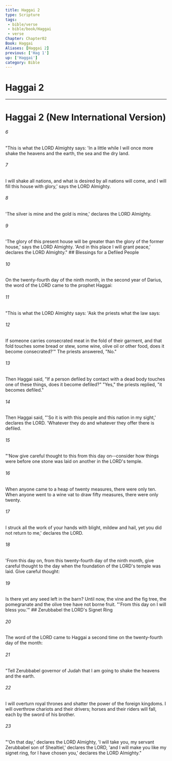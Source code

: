 ```yaml
---
title: Haggai 2
type: Scripture
tags:
 - bible/verse
 - bible/book/Haggai
 - verse
Chapter: Chapter02
Book: Haggai
Aliases: [Haggai 2]
previous: ['Hag 1']
up: ['Haggai']
category: Bible
---
```

# Haggai 2

***
# Haggai 2 (New International Version) 

###### 6 
"This is what the LORD Almighty says: 'In a little while I will once more shake the heavens and the earth, the sea and the dry land. 

###### 7 
I will shake all nations, and what is desired by all nations will come, and I will fill this house with glory,' says the LORD Almighty. 

###### 8 
'The silver is mine and the gold is mine,' declares the LORD Almighty. 

###### 9 
'The glory of this present house will be greater than the glory of the former house,' says the LORD Almighty. 'And in this place I will grant peace,' declares the LORD Almighty." ## Blessings for a Defiled People 

###### 10 
On the twenty-fourth day of the ninth month, in the second year of Darius, the word of the LORD came to the prophet Haggai: 

###### 11 
"This is what the LORD Almighty says: 'Ask the priests what the law says: 

###### 12 
If someone carries consecrated meat in the fold of their garment, and that fold touches some bread or stew, some wine, olive oil or other food, does it become consecrated?'" The priests answered, "No." 

###### 13 
Then Haggai said, "If a person defiled by contact with a dead body touches one of these things, does it become defiled?" "Yes," the priests replied, "it becomes defiled." 

###### 14 
Then Haggai said, "'So it is with this people and this nation in my sight,' declares the LORD. 'Whatever they do and whatever they offer there is defiled. 

###### 15 
"'Now give careful thought to this from this day on--consider how things were before one stone was laid on another in the LORD's temple. 

###### 16 
When anyone came to a heap of twenty measures, there were only ten. When anyone went to a wine vat to draw fifty measures, there were only twenty. 

###### 17 
I struck all the work of your hands with blight, mildew and hail, yet you did not return to me,' declares the LORD. 

###### 18 
'From this day on, from this twenty-fourth day of the ninth month, give careful thought to the day when the foundation of the LORD's temple was laid. Give careful thought: 

###### 19 
Is there yet any seed left in the barn? Until now, the vine and the fig tree, the pomegranate and the olive tree have not borne fruit. "'From this day on I will bless you.'" ## Zerubbabel the LORD's Signet Ring 

###### 20 
The word of the LORD came to Haggai a second time on the twenty-fourth day of the month: 

###### 21 
"Tell Zerubbabel governor of Judah that I am going to shake the heavens and the earth. 

###### 22 
I will overturn royal thrones and shatter the power of the foreign kingdoms. I will overthrow chariots and their drivers; horses and their riders will fall, each by the sword of his brother. 

###### 23 
"'On that day,' declares the LORD Almighty, 'I will take you, my servant Zerubbabel son of Shealtiel,' declares the LORD, 'and I will make you like my signet ring, for I have chosen you,' declares the LORD Almighty." 
